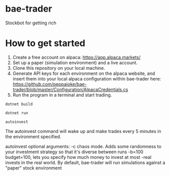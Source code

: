 # bae-trader
Stockbot for getting rich

# How to get started
1. Create a free account on alpaca: https://app.alpaca.markets/
2. Set up a paper (simulation environment) and a live account.
3. Clone this repository on your local machine.
3. Generate API keys for each environment on the alpaca website, and insert them into your local alpaca configuration within bae-trader
here: https://github.com/peppajoke/bae-trader/blob/master/Configuration/AlpacaCredentials.cs
4. Run the program in a terminal and start trading.

`dotnet build`

`dotnet run`

`autoinvest`

The autoinvest command will wake up and make trades every 5 minutes in the environment specified.

autoinvest optional arguments:
-c chaos mode. Adds some randomness to your investment strategy so that it's diverse between runs
-b=100 budget=100, lets you specify how much money to invest at most
-real invests in the real world. By default, bae-trader will run simulations against a "paper" stock environment
